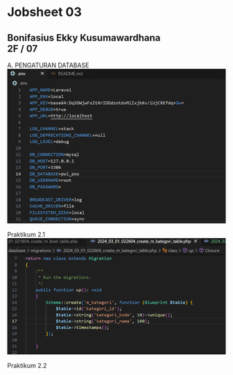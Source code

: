 # Jobsheet 03

## Bonifasius Ekky Kusumawardhana <br> 2F / 07

A. PENGATURAN DATABASE
![alt text](image.png)

Praktikum 2.1
![alt text](image-1.png)

Praktikum 2.2